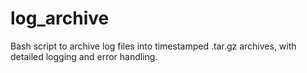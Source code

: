 # log_archive
Bash script to archive log files into timestamped .tar.gz archives, with detailed logging and error handling.
